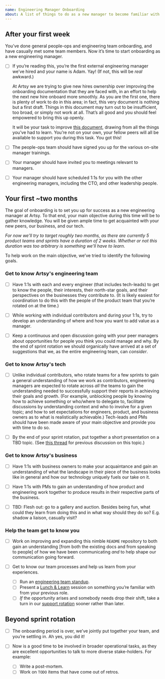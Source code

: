 ```yaml
---
name: Engineering Manager Onboarding
about: A list of things to do as a new manager to become familiar with the nature of our engineering team and the context it exists in.
---
```


## After your first week

You’ve done general people-ops and engineering team onboarding, and have casually met some team members. Now it’s time to start onboarding as a new engineering manager.

- [ ] If you’re reading this, you’re the first external engineering manager we’ve hired and your name is Adam. Yay! (If not, this will be _real_ awkward.)

     At Artsy we are trying to give new hires ownership over improving the onboarding documentation that they are faced with, in an effort to help the next new hire onboard more smoothly. As you are the first one, there is plenty of work to do in this area; in fact, this very document is nothing but a first draft. Things in this document may turn out to be insufficient, too broad, or simply not work at all. That’s all good and you should feel empowered to bring this up openly.

     It will be your task to improve [this document](/.github/ISSUE_TEMPLATE/engineering-manager-onboarding.md), drawing from all the things you’ve had to learn. You’re not on your own, your fellow peers will all be available to support you during this task. You got this!

- [ ] The people-ops team should have signed you up for the various on-site manager trainings.

- [ ] Your manager should have invited you to meetings relevant to managers.

- [ ] Your manager should have scheduled 1:1s for you with the other engineering managers, including the CTO, and other leadership people.

## Your first ~two months

The goal of onboarding is to set you up for success as a new engineering manager at Artsy. To that end, your main objective during this time will be to gather knowledge. You will be given ample time to get acquainted with your new peers, our business, and our tech.

_For now we’ll try to target roughly two months, as there are currently 5 product teams and sprints have a duration of 2 weeks. Whether or not this duration was too arbitrary is something we’ll have to learn._

To help work on the main objective, we’ve tried to identify the following goals.

### Get to know Artsy's engineering team

- [ ] Have 1:1s with each and every engineer (that includes tech-leads) to get to know the people, their interests, their north-star goals, and their perspectives on the businesses they contribute to. (It is likely easiest for coordination to do this with the people of the product team that you’re rotated on at the time.)

- [ ] While working with individual contributors and during your 1:1s, try to develop an understanding of where and how you want to add value as a manager.

- [ ] Keep a continuous and open discussion going with your peer managers about opportunities for people you think you could manage and why. By the end of sprint rotation we should organically have arrived at a set of suggestions that we, as the entire engineering team, can _consider_.

### Get to know Artsy's tech

- [ ] Unlike individual contributors, who rotate teams for a few sprints to gain a general understanding of how we work as contributors, engineering managers are expected to rotate across _all_ the teams to gain the understanding needed to successfully support their reports in achieving their goals and growth. (For example, unblocking people by knowing how to achieve something or who/where to delegate to, facilitate discussions by understanding context and who to involve for a given topic; and how to set expectations for engineers, product, and business owners as to what is realistically achievable.) Tech-leads and PMs should have been made aware of your main objective and provide you with time to do so.

- [ ] By the end of your sprint rotation, put together a short presentation on a TBD topic. (See [this thread](https://github.com/artsy/README/pull/95#discussion_r228900278) for previous discussion on this topic.)

### Get to know Artsy's business

- [ ] Have 1:1s with business owners to make your acquaintance and gain an understanding of what the landscape in their piece of the business looks like in general and how our technology uniquely fuels our take on it.

- [ ] Have 1:1s with PMs to gain an understanding of how product and engineering work together to produce results in their respective parts of the business.

- [ ] TBD: Flesh out: go to a gallery and auction. Besides being fun, what could they learn from doing this and in what way should they do so? E.g. shadow a liaison, casually visit?

### Help the team get to know you

- [ ] Work on improving and expanding this nimble `README` repository to both gain an understanding [from both the existing docs and from speaking to people] of how we have been communicating _and_ to help shape our communication going forward.

- [ ] Get to know our team processes and help us learn from your experiences.
    - [ ] Run an [engineering team standup](/events/open-standup.md).
    - [ ] Present a [Lunch & Learn](/events/lunch-and-learn.md) session on something you’re familiar with from your previous role.
    - [ ] _If_ the opportunity arises and somebody needs drop their shift, take a turn in our [support rotation](/playbooks/support.md) sooner rather than later.

## Beyond sprint rotation

- [ ] The onboarding period is over, we’ve jointly put together your team, and you’re settling in. Ah yes, you did it!

- [ ] Now is a good time to be involved in broader operational tasks, as they are excellent opportunities to talk to more diverse stake-holders. For example:
    - [ ] Write a post-mortem.
    - [ ] Work on `TODO` items that have come out of retros.
